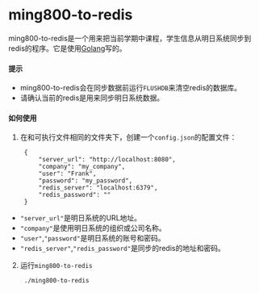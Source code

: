 # ming800-to-redis

ming800-to-redis是一个用来把当前学期中课程，学生信息从明日系统同步到redis的程序。它是使用[Golang](https://golang.org)写的。

#### 提示
* ming800-to-redis会在同步数据前运行`FLUSHDB`来清空redis的数据库。
* 请确认当前的redis是用来同步明日系统数据。

#### 如何使用

1. 在和可执行文件相同的文件夹下，创建一个`config.json`的配置文件：

        {
            "server_url": "http://localhost:8080",
            "company": "my_company",
            "user": "Frank",
            "password": "my_password",
            "redis_server": "localhost:6379",
            "redis_password": ""
        }

* `"server_url"`是明日系统的URL地址。
* `"company"`是使用明日系统的组织或公司名称。
* `"user"`,`"password"`是明日系统的账号和密码。
* `"redis_server"`,`"redis_password"`是同步的redis的地址和密码。

2. 运行`ming800-to-redis`

        ./ming800-to-redis
